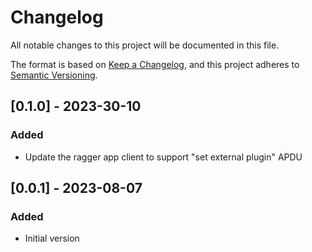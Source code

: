 # Changelog

All notable changes to this project will be documented in this file.

The format is based on [Keep a Changelog](https://keepachangelog.com/en/1.0.0/),
and this project adheres to [Semantic Versioning](https://semver.org/spec/v2.0.0.html).

## [0.1.0] - 2023-30-10

### Added

- Update the ragger app client to support "set external plugin" APDU

## [0.0.1] - 2023-08-07

### Added

- Initial version
